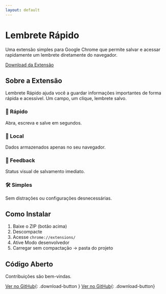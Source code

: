 ```yaml
---
layout: default
---
```


# Lembrete Rápido

Uma extensão simples para Google Chrome que permite salvar e acessar rapidamente um lembrete diretamente do navegador.

<a href="https://github.com/GuidaGaita/bootcamp/archive/refs/heads/main.zip" class="download-button">
  Download da Extensão
</a>

## Sobre a Extensão

Lembrete Rápido ajuda você a guardar informações importantes de forma rápida e acessível. Um campo, um clique, lembrete salvo.

<div class="features">
  <div class="feature">
    <h3>🚀 Rápido</h3>
    <p>Abra, escreva e salve em segundos.</p>
  </div>
  <div class="feature">
    <h3>💾 Local</h3>
    <p>Dados armazenados apenas no seu navegador.</p>
  </div>
  <div class="feature">
    <h3>🔔 Feedback</h3>
    <p>Status visual de salvamento imediato.</p>
  </div>
  <div class="feature">
    <h3>🛠 Simples</h3>
    <p>Sem distrações ou configurações desnecessárias.</p>
  </div>
</div>

## Como Instalar

1. Baixe o ZIP (botão acima)  
2. Descompacte  
3. Acesse `chrome://extensions/`  
4. Ative Modo desenvolvedor  
5. Carregar sem compactação → pasta do projeto  

## Código Aberto

Contribuições são bem-vindas.

[Ver no GitHub](https://github.com/GuidaGaita/bootcamp){: .download-button }
[Ver no GitHub](https://github.com/GuidaGaita/bootcamp){: .download-button}

